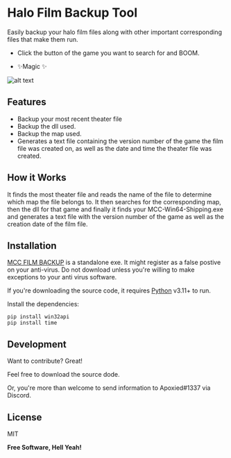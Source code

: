 # Halo Film Backup Tool

Easily backup your halo film files along with other important corresponding files that make them run.

- Click the button of the game you want to search for and BOOM.

- ✨Magic ✨

![alt text](https://imgur.com/jI1F9SF.png)

## Features

- Backup your most recent theater file
- Backup the dll used.
- Backup the map used.
- Generates a text file containing the version number of the game the film file was created on, as well as the date and time the theater file was created.

## How it Works

It finds the most theater file and reads the name of the file to determine which map the file belongs to.
It then searches for the corresponding map, then the dll for that game and finally it finds your MCC-Win64-Shipping.exe
and generates a text file with the version number of the game as well as the creation date of the film file.

## Installation

[MCC FILM BACKUP](https://github.com/Apoxied/Film_Backup/releases/tag/HALO) is a standalone exe. It might register as a false postive on your anti-virus. Do not download unless you're willing to make exceptions to your anti virus software.

If you're downloading the source code, it requires [Python](https://www.python.org/downloads/) v3.11+ to run.

Install the dependencies:

```
pip install win32api
pip install time

```

## Development

Want to contribute? Great!

Feel free to download the source dode.

Or, you're more than welcome to send information to Apoxied#1337 via Discord.


## License

MIT

**Free Software, Hell Yeah!**
